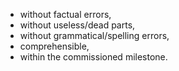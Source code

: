 * without factual errors, 
* without useless/dead parts,
* without grammatical/spelling errors,
* comprehensible,
* within the commissioned milestone.
